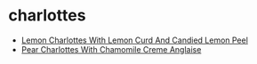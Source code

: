# charlottes

 * [Lemon Charlottes With Lemon Curd And Candied Lemon Peel](index/l/lemon-charlottes-with-lemon-curd-and-candied-lemon-peel-106432.json)
 * [Pear Charlottes With Chamomile Creme Anglaise](index/p/pear-charlottes-with-chamomile-creme-anglaise-108591.json)

